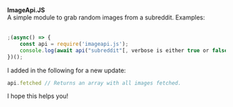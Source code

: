 **ImageApi.JS**<br>
A simple module to grab random images from a subreddit. Examples:<br><br>
```js
;(async() => {
    const api = require('imageapi.js');
    console.log(await api("subreddit"[, verbose is either true or false]));
})();
```
I added in the following for a new update:
```js
api.fetched // Returns an array with all images fetched.
```
I hope this helps you!